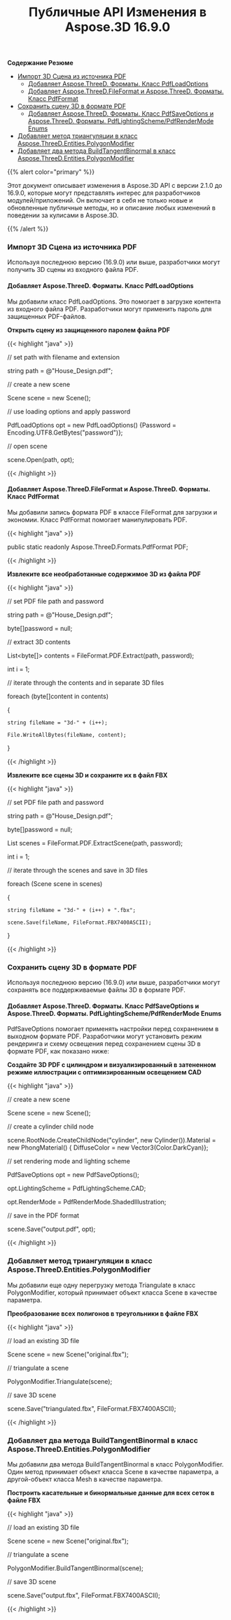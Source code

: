 ﻿---
title: Публичные API Изменения в Aspose.3D 16.9.0
type: docs
weight: 30
url: /ru/net/public-api-changes-in-aspose-3d-16-9-0/
---
**Содержание Резюме**

- [Импорт 3D Сцена из источника PDF](#PublicAPIChangesinAspose.3D16.9.0-Import3DScenefromtheSourcePDF) 
  - [Добавляет Aspose.ThreeD. Форматы. Класс PdfLoadOptions](#PublicAPIChangesinAspose.3D16.9.0-AddsAspose.ThreeD.Formats.PdfLoadOptionsClass)
  - [Добавляет Aspose.ThreeD.FileFormat и Aspose.ThreeD. Форматы. Класс PdfFormat](#PublicAPIChangesinAspose.3D16.9.0-AddsAspose.ThreeD.FileFormatandAspose.ThreeD.Formats.PdfFormatClass)
- [Сохранить сцену 3D в формате PDF](#PublicAPIChangesinAspose.3D16.9.0-Savea3DSceneinthePDFFormat) 
  - [Добавляет Aspose.ThreeD. Форматы. Класс PdfSaveOptions и Aspose.ThreeD. Форматы. PdfLightingScheme/PdfRenderMode Enums](#PublicAPIChangesinAspose.3D16.9.0-AddsAspose.ThreeD.Formats.PdfSaveOptionsclassandAspose.ThreeD.Formats.PdfLightingScheme/PdfRenderModeEnums)
- [Добавляет метод триангуляции в класс Aspose.ThreeD.Entities.PolygonModifier](#PublicAPIChangesinAspose.3D16.9.0-AddsTriangulateMethodintheAspose.ThreeD.Entities.PolygonModifierClass)
- [Добавляет два метода BuildTangentBinormal в класс Aspose.ThreeD.Entities.PolygonModifier](#PublicAPIChangesinAspose.3D16.9.0-AddstwoBuildTangentBinormalMethodsintheAspose.ThreeD.Entities.PolygonModifierClass)

{{% alert color="primary" %}} 

Этот документ описывает изменения в Aspose.3D API с версии 2.1.0 до 16.9.0, которые могут представлять интерес для разработчиков модулей/приложений. Он включает в себя не только новые и обновленные публичные методы, но и описание любых изменений в поведении за кулисами в Aspose.3D.

{{% /alert %}} 
### **Импорт 3D Сцена из источника PDF**
Используя последнюю версию (16.9.0) или выше, разработчики могут получить 3D сцены из входного файла PDF.
#### **Добавляет Aspose.ThreeD. Форматы. Класс PdfLoadOptions**
Мы добавили класс PdfLoadOptions. Это помогает в загрузке контента из входного файла PDF. Разработчики могут применить пароль для защищенных PDF-файлов.

**Открыть сцену из защищенного паролем файла PDF**

{{< highlight "java" >}}

 // set path with filename and extension 

string path = @"House_Design.pdf";

// create a new scene

Scene scene = new Scene();

// use loading options and apply password

PdfLoadOptions opt = new PdfLoadOptions() {Password = Encoding.UTF8.GetBytes("password")};

// open scene

scene.Open(path, opt);

{{< /highlight >}}
#### **Добавляет Aspose.ThreeD.FileFormat и Aspose.ThreeD. Форматы. Класс PdfFormat**
Мы добавили запись формата PDF в классе FileFormat для загрузки и экономии. Класс PdfFormat помогает манипулировать PDF.

{{< highlight "java" >}}

 public static readonly Aspose.ThreeD.Formats.PdfFormat PDF;

{{< /highlight >}}

**Извлеките все необработанные содержимое 3D из файла PDF**

{{< highlight "java" >}}

 // set PDF file path and password

string path = @"House_Design.pdf";

byte[]password = null;

// extract 3D contents

List<byte[]> contents = FileFormat.PDF.Extract(path, password);

int i = 1;

// iterate through the contents and in separate 3D files

foreach (byte[]content in contents)

{

    string fileName = "3d-" + (i++);

    File.WriteAllBytes(fileName, content);

}

{{< /highlight >}}

**Извлеките все сцены 3D и сохраните их в файл FBX**

{{< highlight "java" >}}

 // set PDF file path and password

string path = @"House_Design.pdf";

byte[]password = null;

List<Scene> scenes = FileFormat.PDF.ExtractScene(path, password);

int i = 1;

// iterate through the scenes and save in 3D files

foreach (Scene scene in scenes)

{

    string fileName = "3d-" + (i++) + ".fbx";

    scene.Save(fileName, FileFormat.FBX7400ASCII);

}

{{< /highlight >}}
### **Сохранить сцену 3D в формате PDF**
Используя последнюю версию (16.9.0) или выше, разработчики могут сохранять все поддерживаемые файлы 3D в формате PDF.
#### **Добавляет Aspose.ThreeD. Форматы. Класс PdfSaveOptions и Aspose.ThreeD. Форматы. PdfLightingScheme/PdfRenderMode Enums**
PdfSaveOptions помогает применять настройки перед сохранением в выходном формате PDF. Разработчики могут установить режим рендеринга и схему освещения перед сохранением сцены 3D в формате PDF, как показано ниже:

**Создайте 3D PDF с цилиндром и визуализированный в затененном режиме иллюстрации с оптимизированным освещением CAD**

{{< highlight "java" >}}

 // create a new scene

Scene scene = new Scene();

// create a cylinder child node

scene.RootNode.CreateChildNode("cylinder", new Cylinder()).Material = new PhongMaterial() { DiffuseColor = new Vector3(Color.DarkCyan)};

// set rendering mode and lighting scheme

PdfSaveOptions opt = new PdfSaveOptions();

opt.LightingScheme = PdfLightingScheme.CAD;

opt.RenderMode = PdfRenderMode.ShadedIllustration;

// save in the PDF format

scene.Save("output.pdf", opt);

{{< /highlight >}}
### **Добавляет метод триангуляции в класс Aspose.ThreeD.Entities.PolygonModifier**
Мы добавили еще одну перегрузку метода Triangulate в класс PolygonModifier, который принимает объект класса Scene в качестве параметра.

**Преобразование всех полигонов в треугольники в файле FBX**

{{< highlight "java" >}}

 // load an existing 3D file

Scene scene = new Scene("original.fbx");

// triangulate a scene

PolygonModifier.Triangulate(scene);

// save 3D scene

scene.Save("triangulated.fbx", FileFormat.FBX7400ASCII);

{{< /highlight >}}
### **Добавляет два метода BuildTangentBinormal в класс Aspose.ThreeD.Entities.PolygonModifier**
Мы добавили два метода BuildTangentBinormal в класс PolygonModifier. Один метод принимает объект класса Scene в качестве параметра, а другой-объект класса Mesh в качестве параметра.

**Построить касательные и бинормальные данные для всех сеток в файле FBX**

{{< highlight "java" >}}

 // load an existing 3D file

Scene scene = new Scene("original.fbx");

// triangulate a scene

PolygonModifier.BuildTangentBinormal(scene);

// save 3D scene

scene.Save("output.fbx", FileFormat.FBX7400ASCII);

{{< /highlight >}}
